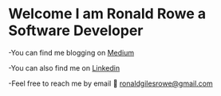 Welcome I am Ronald Rowe a Software Developer
=============================================

-You can find me blogging on [Medium](https://medium.com/@ronaldgilesrowe)

-You can also find me on [Linkedin](https://www.linkedin.com/in/ronald-rowe-83a16440/)

-Feel free to reach me by email 📧 ronaldgilesrowe@gmail.com 
